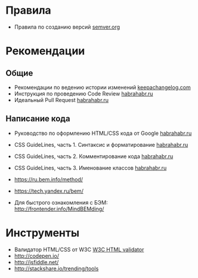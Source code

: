 # Правила

- Правила по созданию версий [semver.org](http://semver.org/lang/ru/)

# Рекомендации

## Общие
- Рекомендации по ведению истории изменений [keepachangelog.com](http://keepachangelog.com/ru/)
- Инструкция по проведению Code Review [habrahabr.ru](http://m.habrahabr.ru/company/Voximplant/blog/272469/)
- Идеальный Pull Request  [habrahabr.ru](http://m.habrahabr.ru/post/272531/)

## Написание кода
- Руководство по оформлению HTML/CSS кода от Google [habrahabr.ru](http://m.habrahabr.ru/post/143452/)

- CSS GuideLines, часть 1. Синтаксис и форматирование [habrahabr.ru](http://m.habrahabr.ru/post/235851/)
- CSS GuideLines, часть 2. Комментирование кода [habrahabr.ru](http://m.habrahabr.ru/post/235893/)
- CSS GuideLines, часть 3. Именование классов [habrahabr.ru](http://m.habrahabr.ru/post/236047/) 

- https://ru.bem.info/method/
- https://tech.yandex.ru/bem/
- Для быстрого ознакомления с БЭМ: http://frontender.info/MindBEMding/

# Инструменты
- Валидатор HTML/CSS от W3C [W3C HTML validator](http://validator.w3.org/nu/)
- http://codepen.io/
- http://jsfiddle.net/
- http://stackshare.io/trending/tools
